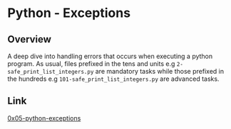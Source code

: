# Python - Exceptions

## Overview
A deep dive into handling errors that occurs when executing a python program.
As usual, files prefixed in the tens and units e.g `2-safe_print_list_integers.py` are mandatory tasks while those prefixed in the hundreds e.g `101-safe_print_list_integers.py` are advanced tasks.

## Link
[0x05-python-exceptions](https://intranet.alxswe.com/projects/245)
